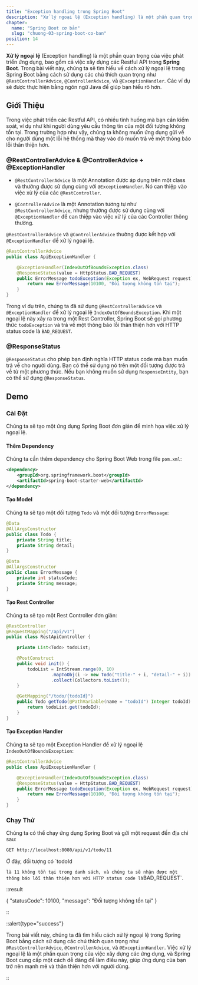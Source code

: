 ```yaml
---
title: "Exception handling trong Spring Boot"
description: "Xử lý ngoại lệ (Exception handling) là một phần quan trọng của việc phát triển ứng dụng, bao gồm cả việc xây dựng các Restful API trong Spring Boot"
chapter:
  name: "Spring Boot cơ bản"
  slug: "chuong-03-spring-boot-co-ban"
position: 14
---
```


**Xử lý ngoại lệ** (Exception handling) là một phần quan trọng của việc phát triển ứng dụng, bao gồm cả việc xây dựng các Restful API trong **Spring Boot**. Trong bài viết này, chúng ta sẽ tìm hiểu về cách xử lý ngoại lệ trong Spring Boot bằng cách sử dụng các chú thích quan trọng như `@RestControllerAdvice`, `@ControllerAdvice`, và `@ExceptionHandler`. Các ví dụ sẽ được thực hiện bằng ngôn ngữ Java để giúp bạn hiểu rõ hơn.

## Giới Thiệu

Trong việc phát triển các Restful API, có nhiều tình huống mà bạn cần kiểm soát, ví dụ như khi người dùng yêu cầu thông tin của một đối tượng không tồn tại. Trong trường hợp như vậy, chúng ta không muốn ứng dụng gửi về cho người dùng một lỗi hệ thống mà thay vào đó muốn trả về một thông báo lỗi thân thiện hơn.

### @RestControllerAdvice & @ControllerAdvice + @ExceptionHandler

- `@RestControllerAdvice` là một Annotation được áp dụng trên một class và thường được sử dụng cùng với `@ExceptionHandler`. Nó can thiệp vào việc xử lý của các `@RestController`.

- `@ControllerAdvice` là một Annotation tương tự như `@RestControllerAdvice`, nhưng thường được sử dụng cùng với `@ExceptionHandler` để can thiệp vào việc xử lý của các Controller thông thường.

`@RestControllerAdvice` và `@ControllerAdvice` thường được kết hợp với `@ExceptionHandler` để xử lý ngoại lệ.

```java
@RestControllerAdvice
public class ApiExceptionHandler {

    @ExceptionHandler(IndexOutOfBoundsException.class)
    @ResponseStatus(value = HttpStatus.BAD_REQUEST)
    public ErrorMessage todoException(Exception ex, WebRequest request) {
        return new ErrorMessage(10100, "Đối tượng không tồn tại");
    }
}
```

Trong ví dụ trên, chúng ta đã sử dụng `@RestControllerAdvice` và `@ExceptionHandler` để xử lý ngoại lệ `IndexOutOfBoundsException`. Khi một ngoại lệ này xảy ra trong một Rest Controller, Spring Boot sẽ gọi phương thức `todoException` và trả về một thông báo lỗi thân thiện hơn với HTTP status code là `BAD_REQUEST`.

### @ResponseStatus

`@ResponseStatus` cho phép bạn định nghĩa HTTP status code mà bạn muốn trả về cho người dùng. Bạn có thể sử dụng nó trên một đối tượng được trả về từ một phương thức. Nếu bạn không muốn sử dụng `ResponseEntity`, bạn có thể sử dụng `@ResponseStatus`.

## Demo

### Cài Đặt

Chúng ta sẽ tạo một ứng dụng Spring Boot đơn giản để minh họa việc xử lý ngoại lệ.

#### Thêm Dependency

Chúng ta cần thêm dependency cho Spring Boot Web trong file `pom.xml`:

```xml
<dependency>
    <groupId>org.springframework.boot</groupId>
    <artifactId>spring-boot-starter-web</artifactId>
</dependency>
```

#### Tạo Model

Chúng ta sẽ tạo một đối tượng `Todo` và một đối tượng `ErrorMessage`:

```java
@Data
@AllArgsConstructor
public class Todo {
    private String title;
    private String detail;
}

@Data
@AllArgsConstructor
public class ErrorMessage {
    private int statusCode;
    private String message;
}
```

#### Tạo Rest Controller

Chúng ta sẽ tạo một Rest Controller đơn giản:

```java
@RestController
@RequestMapping("/api/v1")
public class RestApiController {

    private List<Todo> todoList;

    @PostConstruct
    public void init() {
        todoList = IntStream.range(0, 10)
                 .mapToObj(i -> new Todo("title-" + i, "detail-" + i))
                 .collect(Collectors.toList());
    }

    @GetMapping("/todo/{todoId}")
    public Todo getTodo(@PathVariable(name = "todoId") Integer todoId) {
        return todoList.get(todoId);
    }
}
```

#### Tạo Exception Handler

Chúng ta sẽ tạo một Exception Handler để xử lý ngoại lệ `IndexOutOfBoundsException`:

```java
@RestControllerAdvice
public class ApiExceptionHandler {

    @ExceptionHandler(IndexOutOfBoundsException.class)
    @ResponseStatus(value = HttpStatus.BAD_REQUEST)
    public ErrorMessage todoException(Exception ex, WebRequest request) {
        return new ErrorMessage(10100, "Đối tượng không tồn tại");
    }
}
```

### Chạy Thử

Chúng ta có thể chạy ứng dụng Spring Boot và gửi một request đến địa chỉ sau:

```bash
GET http://localhost:8080/api/v1/todo/11
```

Ở đây, đối tượng có `todoId

`là 11 không tồn tại trong danh sách, và chúng ta sẽ nhận được một thông báo lỗi thân thiện hơn với HTTP status code là`BAD_REQUEST`.

::result

{
"statusCode": 10100,
"message": "Đối tượng không tồn tại"
}

::

::alert{type="success"}

Trong bài viết này, chúng ta đã tìm hiểu cách xử lý ngoại lệ trong Spring Boot bằng cách sử dụng các chú thích quan trọng như `@RestControllerAdvice`, `@ControllerAdvice`, và `@ExceptionHandler`. Việc xử lý ngoại lệ là một phần quan trọng của việc xây dựng các ứng dụng, và Spring Boot cung cấp một cách dễ dàng để làm điều này, giúp ứng dụng của bạn trở nên mạnh mẽ và thân thiện hơn với người dùng.

::
